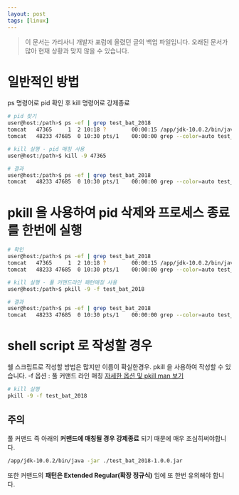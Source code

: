 ```yaml
---
layout: post
tags: [linux]
---
```


> 이 문서는 가리사니 개발자 포럼에 올렸던 글의 백업 파일입니다.
오래된 문서가 많아 현재 상황과 맞지 않을 수 있습니다.


# 일반적인 방법
ps 명령어로 pid 확인 후
kill 명령어로 강제종료
``` bash
# pid 찾기
user@host:/path>$ ps -ef | grep test_bat_2018
tomcat   47365     1  2 10:18 ?        00:00:15 /app/jdk-10.0.2/bin/java -jar ./test_bat_2018-1.0.0.jar
tomcat   48233 47685  0 10:30 pts/1    00:00:00 grep --color=auto test_bat_2018

# kill 실행 - pid 매칭 사용
user@host:/path>$ kill -9 47365

# 결과
user@host:/path>$ ps -ef | grep test_bat_2018
tomcat   48233 47685  0 10:30 pts/1    00:00:00 grep --color=auto test_bat_2018
```

# pkill 을 사용하여 pid 삭제와 프로세스 종료를 한번에 실행
``` bash
# 확인
user@host:/path>$ ps -ef | grep test_bat_2018
tomcat   47365     1  2 10:18 ?        00:00:15 /app/jdk-10.0.2/bin/java -jar ./test_bat_2018-1.0.0.jar
tomcat   48233 47685  0 10:30 pts/1    00:00:00 grep --color=auto test_bat_2018

# kill 실행 - 풀 커맨드라인 패턴매칭 사용
user@host:/path>$ pkill -9 -f test_bat_2018

# 결과
user@host:/path>$ ps -ef | grep test_bat_2018
tomcat   48233 47685  0 10:30 pts/1    00:00:00 grep --color=auto test_bat_2018
```

# shell script 로 작성할 경우
쉘 스크립트로 작성할 방법은 많지만 이름이 확실한경우.
pkill 을 사용하여 작성할 수 있습니다.
-f 옵션 : 풀 커맨드 라인 매칭
[자세한 옵션 및 pkill man 보기](https://linux.die.net/man/1/pkill)
``` bash
# kill 실행
pkill -9 -f test_bat_2018
```
## 주의
풀 커맨드 즉 아래의 **커맨드에 매칭될 경우 강제종료** 되기 때문에 매우 조심히써야합니다.
``` bash
/app/jdk-10.0.2/bin/java -jar ./test_bat_2018-1.0.0.jar
```
또한 커맨드의 **패턴은 Extended Regular(확장 정규식)** 임에 또 한번 유의해야 합니다.